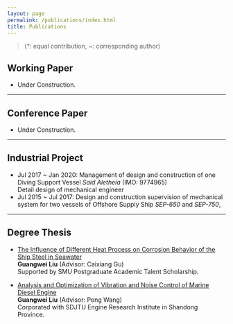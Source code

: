 ```yaml
---
layout: page
permalink: /publications/index.html
title: Publications
---
```


> (†: equal contribution, ~: corresponding author)

## Working Paper

- Under Construction.

---

## Conference Paper

- Under Construction.



---

## Industrial Project

- Jul 2017 ~ Jan 2020: Management of design and construction of one Diving Support Vessel *Said Aletheia* (IMO: 9774965)<br>
Detail design of mechanical engineer
- Jul 2015 ~ Jul 2017:  Design and construction supervision of mechanical system for two vessels of Offshore Supply Ship *SEP-650* and *SEP-750*, 
---

## Degree Thesis

- [The Influence of Different Heat Process on Corrosion Behavior of the Ship Steel in Seawater]()<br>**Guangwei Liu** (Advisor: Caixiang Gu)<br>
Supported by SMU Postgraduate Academic Talent Scholarship.

- [Analysis and Optimization of Vibration and Noise Control of Marine Diesel Engine]()<br>**Guangwei Liu** (Advisor: Peng Wang)<br>
Corporated with SDJTU Engine Research Institute in Shandong Province.